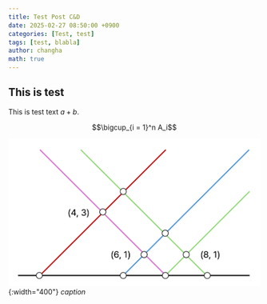 ```yaml
---
title: Test Post C&D
date: 2025-02-27 08:50:00 +0900
categories: [Test, test]
tags: [test, blabla]
author: changha
math: true
---
```


## This is test

This is test text $a + b$.

$$\bigcup_{i = 1}^n A_i$$

![example-img](./images/drawing-img.png){:width="400"}
_caption_